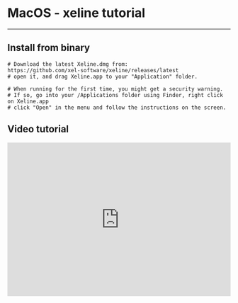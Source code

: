 <!-- TITLE: Mac Os Xeline -->
<!-- SUBTITLE: A quick summary of Mac Os Xeline -->

# MacOS - xeline tutorial
-----
Install from binary
-----

```text
# Download the latest Xeline.dmg from:
https://github.com/xel-software/xeline/releases/latest
# open it, and drag Xeline.app to your "Application" folder.
​
# When running for the first time, you might get a security warning.
# If so, go into your /Applications folder using Finder, right click on Xeline.app
# click "Open" in the menu and follow the instructions on the screen.
```


Video tutorial
-----
<div style="width:100%;height:0px;position:relative;padding-bottom:68.878%;"><iframe src="https://streamable.com/s/twjvl/askjuc" frameborder="0" width="100%" height="100%" allowfullscreen style="width:100%;height:100%;position:absolute;left:0px;top:0px;overflow:hidden;"></iframe></div>


